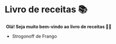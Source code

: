 # 				**Livro de receitas :books:**

​                    **Olá! Seja muito bem-vindo ao livro de receitas :man_cook:**

- Strogonoff de Frango





